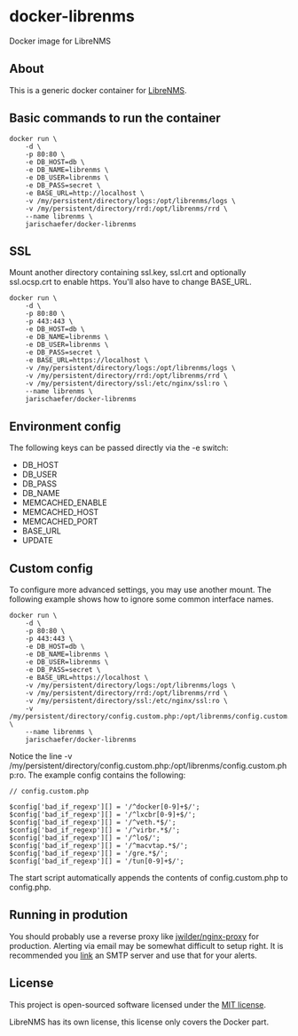 # docker-librenms
Docker image for LibreNMS

## About

This is a generic docker container for [LibreNMS](http://www.librenms.org/).

## Basic commands to run the container

    docker run \  
        -d \  
        -p 80:80 \
        -e DB_HOST=db \  
        -e DB_NAME=librenms \  
        -e DB_USER=librenms \  
        -e DB_PASS=secret \  
        -e BASE_URL=http://localhost \  
        -v /my/persistent/directory/logs:/opt/librenms/logs \  
        -v /my/persistent/directory/rrd:/opt/librenms/rrd \  
        --name librenms \  
        jarischaefer/docker-librenms

## SSL

Mount another directory containing ssl.key, ssl.crt and optionally ssl.ocsp.crt to enable https.
You'll also have to change BASE_URL.

    docker run \
        -d \
        -p 80:80 \
        -p 443:443 \
        -e DB_HOST=db \
        -e DB_NAME=librenms \
        -e DB_USER=librenms \
        -e DB_PASS=secret \
        -e BASE_URL=https://localhost \
        -v /my/persistent/directory/logs:/opt/librenms/logs \
        -v /my/persistent/directory/rrd:/opt/librenms/rrd \
        -v /my/persistent/directory/ssl:/etc/nginx/ssl:ro \
        --name librenms \
        jarischaefer/docker-librenms

## Environment config

The following keys can be passed directly via the -e switch:

* DB_HOST
* DB_USER
* DB_PASS
* DB_NAME
* MEMCACHED_ENABLE
* MEMCACHED_HOST
* MEMCACHED_PORT
* BASE_URL
* UPDATE

## Custom config

To configure more advanced settings, you may use another mount.
The following example shows how to ignore some common interface names.

    docker run \
        -d \
        -p 80:80 \
        -p 443:443 \
        -e DB_HOST=db \
        -e DB_NAME=librenms \
        -e DB_USER=librenms \
        -e DB_PASS=secret \
        -e BASE_URL=https://localhost \
        -v /my/persistent/directory/logs:/opt/librenms/logs \
        -v /my/persistent/directory/rrd:/opt/librenms/rrd \
        -v /my/persistent/directory/ssl:/etc/nginx/ssl:ro \
        -v /my/persistent/directory/config.custom.php:/opt/librenms/config.custom.php:ro \
        --name librenms \
        jarischaefer/docker-librenms

Notice the line -v /my/persistent/directory/config.custom.php:/opt/librenms/config.custom.php:ro.
The example config contains the following:

```
// config.custom.php

$config['bad_if_regexp'][] = '/^docker[0-9]+$/';
$config['bad_if_regexp'][] = '/^lxcbr[0-9]+$/';
$config['bad_if_regexp'][] = '/^veth.*$/';
$config['bad_if_regexp'][] = '/^virbr.*$/';
$config['bad_if_regexp'][] = '/^lo$/';
$config['bad_if_regexp'][] = '/^macvtap.*$/';
$config['bad_if_regexp'][] = '/gre.*$/';
$config['bad_if_regexp'][] = '/tun[0-9]+$/';
```

The start script automatically appends the contents of config.custom.php to config.php.

## Running in prodution

You should probably use a reverse proxy like [jwilder/nginx-proxy](https://github.com/jwilder/nginx-proxy) for production.
Alerting via email may be somewhat difficult to setup right.
It is recommended you [link](https://docs.docker.com/userguide/dockerlinks/) an SMTP server and use that for your alerts.

## License

This project is open-sourced software licensed under the [MIT license](http://opensource.org/licenses/MIT).

LibreNMS has its own license, this license only covers the Docker part.